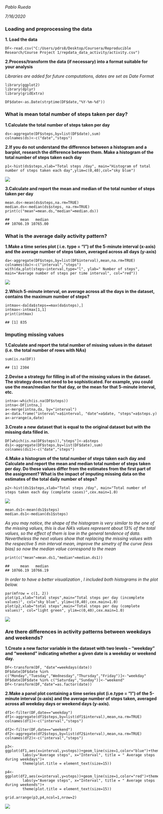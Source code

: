 *Pablo Rueda*  

*7/16/2020*

### **Loading and preprocessing the data**

**1. Load the data**

    DF<-read.csv("C:/Users/pdrs8/Desktop/Coursera/Reproducible Research/Course Project 1/repdata_data_activity/activity.csv")

**2.Process/transform the data (if necessary) into a format suitable for
your analysis**

*Libraries are added for future computations, dates are set as Date
Format*

    library(ggplot2)
    library(dplyr)
    library(gridExtra)

    DF$date<-as.Date(strptime(DF$date,"%Y-%m-%d"))

### **What is mean total number of steps taken per day?**

**1.Calculate the total number of steps taken per day**

    ds<-aggregate(DF$steps,by=list(DF$date),sum)
    colnames(ds)<-c("date","steps")

**2.If you do not understand the difference between a histogram and a
barplot, research the difference between them. Make a histogram of the
total number of steps taken each day**

    p1<-hist(ds$steps,xlab="Total steps /day", main="Histogram of total number of steps taken each day",ylim=c(0,40),col="sky blue")

![](PA1_template_files/figure-markdown_strict/unnamed-chunk-3-1.png)

**3.Calculate and report the mean and median of the total number of
steps taken per day**

    mean.ds<-mean(ds$steps,na.rm=TRUE)
    median.ds<-median(ds$steps, na.rm=TRUE)
    print(c("mean"=mean.ds,"median"=median.ds))

    ##     mean   median 
    ## 10766.19 10765.00

### **What is the average daily activity pattern?**

**1.Make a time series plot ( i.e. type = “l”) of the 5-minute interval
(x-axis) and the average number of steps taken, averaged across all days
(y-axis)**

    da<-aggregate(DF$steps,by=list(DF$interval),mean,na.rm=TRUE)
    colnames(da)<-c("interval","steps")
    with(da,plot(steps~interval,type="l", ylab=" Number of steps", main="Average number of steps per time interval", col="red"))

![](PA1_template_files/figure-markdown_strict/unnamed-chunk-5-1.png)

**2.Which 5-minute interval, on average across all the days in the
dataset, contains the maximum number of steps?**

    intmax<-da[da$steps==max(da$steps),]
    intmax<-intmax[1,1]
    print(intmax)

    ## [1] 835

### **Imputing missing values**

**1.Calculate and report the total number of missing values in the
dataset (i.e. the total number of rows with NAs)**

    sum(is.na(DF))

    ## [1] 2304

**2.Devise a strategy for filling in all of the missing values in the
dataset. The strategy does not need to be sophisticated. For example,
you could use the mean/median for that day, or the mean for that
5-minute interval, etc.**

    intna<-which(is.na(DF$steps))
    intna<-DF[intna,]
    a<-merge(intna,da, by="interval")
    a<-data.frame("interval"=a$interval, "date"=a$date, "steps"=a$steps.y)
    a<-arrange(a,date)

**3.Create a new dataset that is equal to the original dataset but with
the missing data filled in.**

    DF[which(is.na(DF$steps)),"steps"]<-a$steps
    ds1<-aggregate(DF$steps,by=list(DF$date),sum)
    colnames(ds1)<-c("date","steps")

**4.Make a histogram of the total number of steps taken each day and
Calculate and report the mean and median total number of steps taken per
day. Do these values differ from the estimates from the first part of
the assignment? What is the impact of imputing missing data on the
estimates of the total daily number of steps?**

    p2<-hist(ds1$steps,xlab="Total steps /day", main="Total number of steps taken each day (complete cases)",cex.main=1.0)

![](PA1_template_files/figure-markdown_strict/unnamed-chunk-10-1.png)

    mean.ds1<-mean(ds1$steps)
    median.ds1<-median(ds1$steps)

*As you may notice, the shape of the histogram is very similar to the
one of the missing values, this is due NA’s values represent about 13%
of the total values, so the effect of them is low in the general
tendence of data. Nevertheless the next values show that replacing the
missing values with the respective 5 min interval mean, improve the
simetry of the curve (less bias) so now the median value correspond to
the mean*

    print(c("mean"=mean.ds1,"median"=median.ds1))

    ##     mean   median 
    ## 10766.19 10766.19

*In order to have a better visualization , I included both histograms in
the plot below.*

    par(mfrow = c(1, 2))
    plot(p1,xlab="total steps",main="Total steps per day (incomplete values)", col="sky blue", ylim=c(0,40),cex.main=1.0)
    plot(p2,xlab="total steps",main="Total steps per day (complete values)", col="light green", ylim=c(0,40),cex.main=1.0)

![](PA1_template_files/figure-markdown_strict/unnamed-chunk-12-1.png)

### **Are there differences in activity patterns between weekdays and weekends?**

**1.Create a new factor variable in the dataset with two levels –
“weekday” and “weekend” indicating whether a given date is a weekday or
weekend day.**

    DF<-transform(DF, "date"=weekdays(date))
    DF$date[DF$date %in% c("Monday","Tuesday","Wednesday","Thursday","Friday")]<-"weekday"
    DF$date[DF$date %in% c("Saturday","Sunday")]<-"weekend"
    DF<-transform(DF,"date"=as.factor(date))

**2.Make a panel plot containing a time series plot (i.e.type = “l”) of
the 5-minute interval (x-axis) and the average number of steps taken,
averaged across all weekday days or weekend days (y-axis).**

    df1<-filter(DF,date=="weekday")
    df1<-aggregate(df1$steps,by=list(df1$interval),mean,na.rm=TRUE)
    colnames(df1)<-c("interval","steps")

    df2<-filter(DF,date=="weekend")
    df2<-aggregate(df2$steps,by=list(df2$interval),mean,na.rm=TRUE)
    colnames(df2)<-c("interval","steps")

    p3<-ggplot(df1,aes(x=interval,y=steps))+geom_line(size=1,color="blue")+theme_bw()+
            labs(y="Average steps", x="Interval", title = " Average steps during weekdays")+
            theme(plot.title = element_text(size=15))

    p4<-ggplot(df2,aes(x=interval,y=steps))+geom_line(size=1,color="red")+theme_bw()+
            labs(y="Average steps", x="Interval", title = " Average steps during weekends")+
            theme(plot.title = element_text(size=15))

    grid.arrange(p3,p4,ncol=1,nrow=2)

![](PA1_template_files/figure-markdown_strict/unnamed-chunk-14-1.png)
